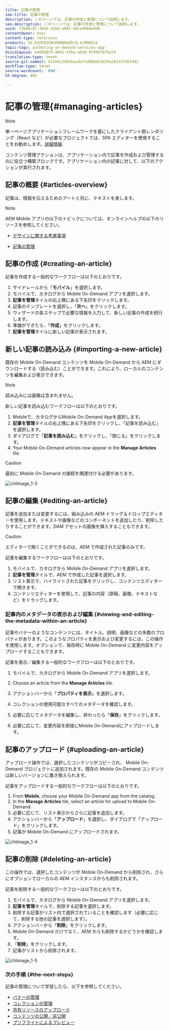 ```yaml
---
title: 記事の管理
seo-title: 記事の管理
description: このページでは、記事の作成と管理について説明します。
seo-description: このページでは、記事の作成と管理について説明します。
uuid: 72b86cd7-3016-41b6-a001-9dce4084e9db
contentOwner: User
content-type: reference
products: SG_EXPERIENCEMANAGER/6.4/MOBILE
topic-tags: authoring-on-demand-services-app
discoiquuid: b46058f9-4691-4fba-a656-0f8507875a79
translation-type: tm+mt
source-git-commit: 622e613d556acda7cd98d4b3d20a20133756fd92
workflow-type: tm+mt
source-wordcount: '690'
ht-degree: 89%

---
```



# 記事の管理{#managing-articles}

>[!NOTE]
>
>単一ページアプリケーションフレームワークを基にしたクライアント側レンダリング（React など）が必要なプロジェクトでは、SPA エディターを使用することをお勧めします。[詳細情報](/help/sites-developing/spa-overview.md)

コンテンツ管理アクションは、アプリケーション内で記事を作成および管理するのに役立つ構築ブロックです。アプリケーション内の記事に対して、以下のアクションが実行されます。

## 記事の概要 {#articles-overview}

記事は、情報を伝えるためのアートと共に、テキストを表します。

>[!NOTE]
>
>AEM Mobile アプリの以下のトピックについては、オンラインヘルプの以下のリソースを参照してください。
>
>* [デザインに関する考慮事項](https://helpx.adobe.com/jp/digital-publishing-solution/help/design-app.html)
   >
   >
* [記事の管理](https://helpx.adobe.com/jp/digital-publishing-solution/help/creating-articles.html)

>



## 記事の作成 {#creating-an-article}

記事を作成する一般的なワークフローは以下のとおりです。

1. サイドレールから「**モバイル**」を選択します。
1. モバイルで、カタログから Mobile On-Demand アプリを選択します。
1. **記事を管理**&#x200B;タイルの右上隅にある下矢印をクリックします。
1. 記事のテンプレートを選択し、「**次へ**」をクリックします。
1. ウィザードの各ステップで必要な情報を入力して、新しい記事の作成を続行します。
1. 準備ができたら、「**作成**」をクリックします。
1. **記事を管理**&#x200B;タイルに新しい記事が表示されます。

## 新しい記事の読み込み {#importing-a-new-article}

既存の Mobile On-Demand コンテンツを Mobile On-Demand から AEM にダウンロードする（読み込む）ことができます。これにより、ローカルのコンテンツを編集および表示できます。

>[!NOTE]
>
>読み込みには画像は含まれません。

新しい記事を読み込むワークフローは以下のとおりです。

1. Mobileで、カタログからMobile On-Demand Appを選択します。
1. **記事を管理**&#x200B;タイルの右上隅にある下矢印をクリックし、「記事を読み込む」を選択します。
1. ダイアログで「**記事を読み込む**」をクリックし、「閉じる」をクリックします。
1. Your Mobile On-Demand articles now appear in the **Manage Articles** tile.

>[!CAUTION]
>
>最初に Mobile On-Demand の接続を関連付ける必要があります。

![chlimage_1-3](assets/chlimage_1-3.gif)

## 記事の編集 {#editing-an-article}

記事を追加または変更するには、組み込みの AEM ドラッグ＆ドロップエディターを使用します。テキストや画像などのコンポーネントを追加したり、削除したりすることができます。DAM アセットの画像を挿入することもできます。

>[!CAUTION]
>
>エディターで開くことができるのは、AEM で作成された記事のみです。

記事を編集するワークフローは以下のとおりです。

1. モバイルで、カタログから Mobile On-Demand アプリを選択します。
1. **記事を管理**&#x200B;タイルで、AEM で作成した記事を選択します。
1. リスト表示で、ハイライトされた記事をクリックし、コンテンツエディターで開きます。
1. コンテンツエディターを使用して、記事の内容（原稿、画像、テキストなど）をドラッグします。

### 記事内のメタデータの表示および編集 {#viewing-and-editing-the-metadata-within-an-article}

記事やバナーのようなコンテンツには、タイトル、説明、画像などの多数のプロパティがあります。このようなプロパティを表示および変更するには、この操作を使用します。オプションで、保存時に Mobile On-Demand に変更内容をアップロードすることもできます。

記事を表示／編集する一般的なワークフローは以下のとおりです。

1. モバイルで、カタログから Mobile On-Demand アプリを選択します。
1. Choose an article from the **Manage Articles** tile.

1. アクションバーから「**プロパティを表示**」を選択します。
1. コレクションの使用可能なすべてのメタデータを確認します。
1. 必要に応じてメタデータを編集し、終わったら「**保存**」をクリックします。
1. 必要に応じて、変更内容を即座にMobile On-Demandにアップロードします。

## 記事のアップロード {#uploading-an-article}

アップロード操作では、選択したコンテンツがコピーされ、 Mobile On-Demand プロジェクトに追加されます。既存の Mobile On-Demand コンテンツは新しいバージョンに置き換えられます。

記事をアップロードする一般的なワークフローは以下のとおりです。

1. From **Mobile**, choose your Mobile On-Demand app from the catalog.
1. In the **Manage Articles** tile, select an article for upload to Mobile On-Demand.
1. 必要に応じて、リスト表示からさらに記事を追加します。
1. アクションバーから「**アップロード**」を選択し、ダイアログで「アップロード」をクリックします。
1. 記事が Mobile On-Demand にアップロードされます。

![chlimage_1-4](assets/chlimage_1-4.gif)

## 記事の削除 {#deleting-an-article}

この操作では、選択したコンテンツが Mobile On-Demand から削除され、さらにオプションでローカルの AEM インスタンスからも削除されます。

記事を削除する一般的なワークフローは以下のとおりです。

1. モバイルで、カタログから Mobile On-Demand アプリを選択します。
1. **記事を管理**&#x200B;タイルで、削除する記事を選択します。
1. 削除する記事がリスト内で選択されていることを確認します（必要に応じて、削除する他の記事を選択します）。
1. アクションバーから「**削除**」をクリックします。
1.  Mobile On-Demand だけでなく、AEM からも削除するかどうかを確認します。
1. 「**削除**」をクリックします。
1. 記事がリストから削除されます。

![chlimage_1-5](assets/chlimage_1-5.gif)

### 次の手順 {#the-next-steps}

記事の管理について学習したら、以下を参照してください。

* [バナーの管理](/help/mobile/mobile-on-demand-managing-banners.md)
* [コレクションの管理](/help/mobile/mobile-on-demand-managing-collections.md)
* [共有リソースのアップロード](/help/mobile/mobile-on-demand-shared-resources.md)
* [コンテンツの公開／非公開](/help/mobile/mobile-on-demand-publishing-unpublishing.md)
* [プリフライトによるプレビュー](/help/mobile/aem-mobile-manage-ondemand-services.md)
